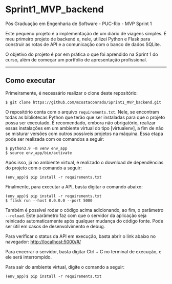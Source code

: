 # Sprint1_MVP_backend
Pós Graduação em Engenharia de Software - PUC-Rio - MVP Sprint 1

Este pequeno projeto é a implementação de um diário de viagens simples. É meu primeiro projeto de backend e, nele, utilizei Python e Flask para construir as rotas de API e a comunicação com o banco de dados SQLite.

O objetivo do projeto é por em prática o que foi aprendido na Sprint 1 do curso, além de começar um portfólio de apresentação profissional.

---
## Como executar 

Primeiramente, é necessário realizar o clone deste repositório:

```
$ git clone https://github.com/mcostaconrado/Sprint1_MVP_backend.git
```

O repositório conta com o arquivo `requirements.txt`. Nele, se encontram todas as bibliotecas Python que terão que ser instaladas para que o projeto possa ser executado.
É recomendado, embora não obrigatório, realizar essas instalações em um ambiente virtual do tipo [virtualenv], a fim de não se misturar versões com outros possíveis projetos na máquina. Essa etapa pode ser realizada com os comandos a seguir:

```
$ python3.9 -m venv env_app
$ source env_app/bin/activate
```

Após isso, já no ambiente virtual, é realizado o download de dependências do projeto com o comando a seguir:

```
(env_app)$ pip install -r requirements.txt
```

Finalmente, para executar a API, basta digitar o comando abaixo:

```
(env_app)$ pip install -r requirements.txt
$ flask run --host 0.0.0.0 --port 5000
```

Também é possível rodar o código acima adicionando, ao fim, o parâmetro `--reload`. Este parâmetro faz com que o servidor da aplicação seja reinicado automaticamente após qualquer mudança do código fonte. Pode ser útil em casos de desenvolvimento e debug.

Para verificar o status da API em execução, basta abrir o link abaixo no navegador:
[http://localhost:5000/#/](http://localhost:5000/#/)

Para encerrar o servidor, basta digitar Ctrl + C no terminal de execução, e ele será interrompido.

Para sair do ambiente virtual, digite o comando a seguir:
```
(env_app)$ pip install -r requirements.txt
```